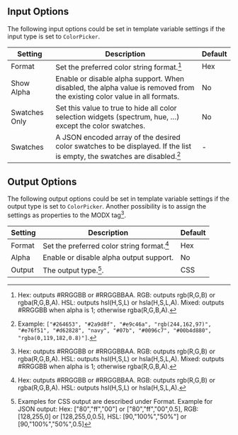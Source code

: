 ## Input Options

The following input options could be set in template variable settings if the
input type is set to `ColorPicker`.

Setting | Description | Default
------- | ----------- | -------
Format | Set the preferred color string format.[^1] | Hex
Show Alpha | Enable or disable alpha support. When disabled, the alpha value is removed from the existing color value in all formats. | No
Swatches Only | Set this value to true to hide all color selection widgets (spectrum, hue, …) except the color swatches. | No
Swatches | A JSON encoded array of the desired color swatches to be displayed. If the list is empty, the swatches are disabled.[^2] | -

[^1]: Hex: outputs #RRGGBB or #RRGGBBAA. RGB: outputs rgb(R,G,B) or rgba(R,G,B,A). HSL: outputs hsl(H,S,L) or hsla(H,S,L,A). Mixed: outputs #RRGGBB when alpha is 1; otherwise rgba(R,G,B,A).
[^2]: Example: `["#264653", "#2a9d8f", "#e9c46a", "rgb(244,162,97)", "#e76f51", "#d62828", "navy", "#07b", "#0096c7", "#00b4d880", "rgba(0,119,182,0.8)"]`.

## Output Options

The following output options could be set in template variable settings if the
output type is set to `ColorPicker`. Another possibility is to
assign the settings as properties to the MODX tag[^1].

Setting | Description | Default
------- | ----------- | -------
Format | Set the preferred color string format.[^3] | Hex
Alpha | Enable or disable alpha output support. | No
Output | The output type.[^4]. | CSS

[^3]: Hex: outputs #RRGGBB or #RRGGBBAA. RGB: outputs rgb(R,G,B) or rgba(R,G,B,A). HSL: outputs hsl(H,S,L) or hsla(H,S,L,A).
[^4]: Examples for CSS output are described under Format. Example for JSON output: Hex: ["80","ff","00"] or ["80","ff","00",0.5], RGB: [128,255,0] or [128,255,0,0.5], HSL: [90,"100%","50%"] or [90,"100%","50%",0.5]
